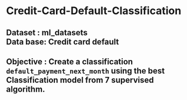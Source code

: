 # Credit-Card-Default-Classification
## Dataset    : ml_datasets<br> Data base: Credit card default 

## Objective  : Create a classification `default_payment_next_month` using the best Classification model from 7 supervised algorithm.
